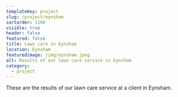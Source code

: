 ```yaml
---
templateKey: project
slug: /project/eynsham
sortorder: 1190
visible: true
header: false
featured: false
title: Lawn care in Eynsham
location: Eynsham
featuredimage: /img/eynsham.jpeg
alt: Results of our lawn care service in Eynsham
category:
  - project
---
```


These are the results of our lawn care service at a client in Eynsham.
